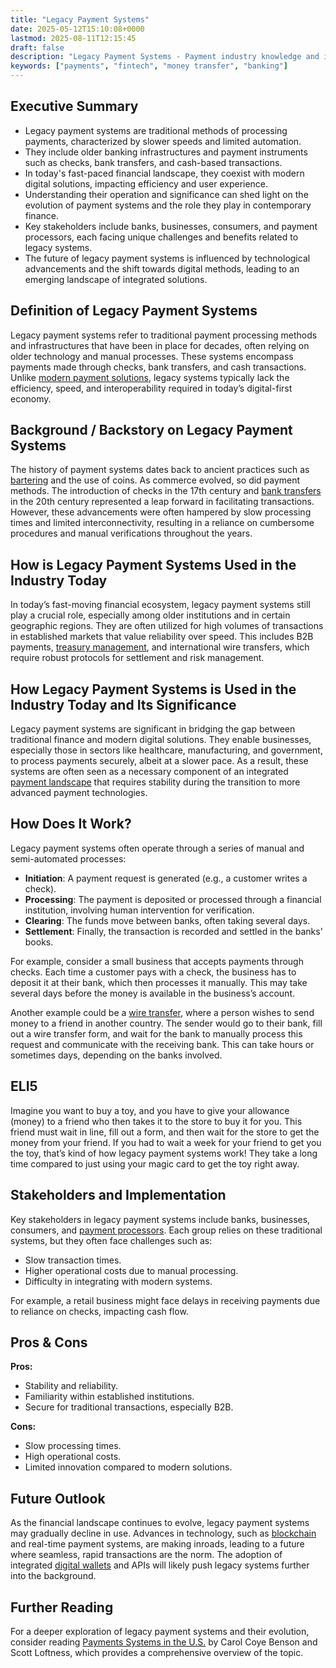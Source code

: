 ```yaml
---
title: "Legacy Payment Systems"
date: 2025-05-12T15:10:08+0000
lastmod: 2025-08-11T12:15:45
draft: false
description: "Legacy Payment Systems - Payment industry knowledge and insights"
keywords: ["payments", "fintech", "money transfer", "banking"]
---
```


## Executive Summary

- Legacy payment systems are traditional methods of processing payments, characterized by slower speeds and limited automation.
- They include older banking infrastructures and payment instruments such as checks, bank transfers, and cash-based transactions.
- In today's fast-paced financial landscape, they coexist with modern digital solutions, impacting efficiency and user experience.
- Understanding their operation and significance can shed light on the evolution of payment systems and the role they play in contemporary finance.
- Key stakeholders include banks, businesses, consumers, and payment processors, each facing unique challenges and benefits related to legacy systems.
- The future of legacy payment systems is influenced by technological advancements and the shift towards digital methods, leading to an emerging landscape of integrated solutions.

## Definition of Legacy Payment Systems
Legacy payment systems refer to traditional payment processing methods and infrastructures that have been in place for decades, often relying on older technology and manual processes. These systems encompass payments made through checks, bank transfers, and cash transactions. Unlike [modern payment solutions](https://faisalkhanllc.xyz/resources/payments-wiki/d/digital-payments/), legacy systems typically lack the efficiency, speed, and interoperability required in today’s digital-first economy.

## Background / Backstory on Legacy Payment Systems
The history of payment systems dates back to ancient practices such as [bartering](https://faisalkhanllc.xyz/resources/payments-wiki/b/barter/) and the use of coins. As commerce evolved, so did payment methods. The introduction of checks in the 17th century and [bank transfers](https://faisalkhanllc.xyz/resources/payments-wiki/e/electronic-fund-transfer/) in the 20th century represented a leap forward in facilitating transactions. However, these advancements were often hampered by slow processing times and limited interconnectivity, resulting in a reliance on cumbersome procedures and manual verifications throughout the years.

## How is Legacy Payment Systems Used in the Industry Today
In today’s fast-moving financial ecosystem, legacy payment systems still play a crucial role, especially among older institutions and in certain geographic regions. They are often utilized for high volumes of transactions in established markets that value reliability over speed. This includes B2B payments, [treasury management](https://faisalkhanllc.xyz/resources/payments-wiki/t/treasury-management/), and international wire transfers, which require robust protocols for settlement and risk management.

## How Legacy Payment Systems is Used in the Industry Today and Its Significance
Legacy payment systems are significant in bridging the gap between traditional finance and modern digital solutions. They enable businesses, especially those in sectors like healthcare, manufacturing, and government, to process payments securely, albeit at a slower pace. As a result, these systems are often seen as a necessary component of an integrated [payment landscape](https://faisalkhanllc.xyz/resources/payments-wiki/p/payment-landscape/) that requires stability during the transition to more advanced payment technologies.

## How Does It Work?
Legacy payment systems often operate through a series of manual and semi-automated processes:

- **Initiation**: A payment request is generated (e.g., a customer writes a check).
- **Processing**: The payment is deposited or processed through a financial institution, involving human intervention for verification.
- **Clearing**: The funds move between banks, often taking several days.
- **Settlement**: Finally, the transaction is recorded and settled in the banks' books.

For example, consider a small business that accepts payments through checks. Each time a customer pays with a check, the business has to deposit it at their bank, which then processes it manually. This may take several days before the money is available in the business’s account.

Another example could be a [wire transfer](https://faisalkhanllc.xyz/resources/payments-wiki/i/international-wire-transfer/), where a person wishes to send money to a friend in another country. The sender would go to their bank, fill out a wire transfer form, and wait for the bank to manually process this request and communicate with the receiving bank. This can take hours or sometimes days, depending on the banks involved.

## ELI5
Imagine you want to buy a toy, and you have to give your allowance (money) to a friend who then takes it to the store to buy it for you. This friend must wait in line, fill out a form, and then wait for the store to get the money from your friend. If you had to wait a week for your friend to get you the toy, that’s kind of how legacy payment systems work! They take a long time compared to just using your magic card to get the toy right away.

## Stakeholders and Implementation
Key stakeholders in legacy payment systems include banks, businesses, consumers, and [payment processors](https://faisalkhanllc.xyz/resources/payments-wiki/p/payment-processor/). Each group relies on these traditional systems, but they often face challenges such as:

- Slow transaction times.
- Higher operational costs due to manual processing.
- Difficulty in integrating with modern systems.

For example, a retail business might face delays in receiving payments due to reliance on checks, impacting cash flow.

## Pros & Cons
**Pros:**

- Stability and reliability.
- Familiarity within established institutions.
- Secure for traditional transactions, especially B2B.

**Cons:**

- Slow processing times.
- High operational costs.
- Limited innovation compared to modern solutions.

## Future Outlook
As the financial landscape continues to evolve, legacy payment systems may gradually decline in use. Advances in technology, such as [blockchain](https://faisalkhanllc.xyz/resources/payments-wiki/b/blockchain-technology/) and real-time payment systems, are making inroads, leading to a future where seamless, rapid transactions are the norm. The adoption of integrated [digital wallets](https://faisalkhanllc.xyz/resources/payments-wiki/d/digital-wallet/) and APIs will likely push legacy systems further into the background.

## Further Reading
For a deeper exploration of legacy payment systems and their evolution, consider reading [Payments Systems in the U.S.](https://www.goodreads.com/book/show/36055478-payments-systems-in-the-u-s) by Carol Coye Benson and Scott Loftness, which provides a comprehensive overview of the topic.
